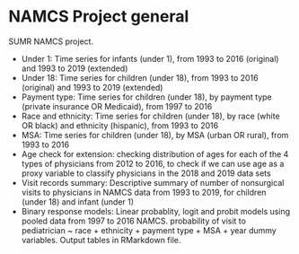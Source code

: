 # NAMCS Project general
 SUMR NAMCS project.
 - Under 1: Time series for infants (under 1), from 1993 to 2016 (original) and 1993 to 2019 (extended)
 - Under 18: Time series for children (under 18), from 1993 to 2016 (original) and 1993 to 2019 (extended)
 - Payment type: Time series for children (under 18), by payment type (private insurance OR Medicaid), from 1997 to 2016
 - Race and ethnicity:  Time series for children (under 18), by race (white OR black) and ethnicity (hispanic), from 1993 to 2016
 - MSA: Time series for children (under 18), by MSA (urban OR rural), from 1993 to 2016
 - Age check for extension: checking distribution of ages for each of the 4 types of physicians from 2012 to 2016, to check if we can use age as a proxy variable to classify physicians in the 2018 and 2019 data sets
 - Visit records summary: Descriptive summary of number of nonsurgical visits to physicians in NAMCS data from 1993 to 2019, for children (under 18) and infant (under 1)
 - Binary response models: Linear probablity, logit and probit models using pooled data from 1997 to 2016 NAMCS. probability of visit to pediatrician ~ race + ethnicity + payment type + MSA + year dummy variables. Output tables in RMarkdown file.
